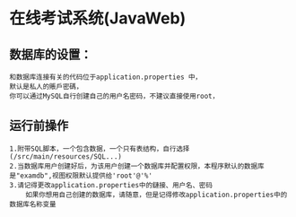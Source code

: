 # 在线考试系统(JavaWeb)
## 数据库的设置：
    和数据库连接有关的代码位于application.properties 中，
    默认是私人的賬戶密碼，
    你可以通过MySQL自行创建自己的用户名密码，不建议直接使用root，
## 运行前操作
    1.附带SQL脚本，一个包含数据，一个只有表结构，自行选择(/src/main/resources/SQL...)
    2.当数据库用户创建好后，为该用户创建一个数据库并配置权限，本程序默认的数据库是"examdb",视图权限默认提供给'root'@'%'
    3.请记得更改application.properties中的鏈接、用户名、密码
        如果你想用自己创建的数据库，请随意，但是记得修改application.properties中的数据库名称变量
